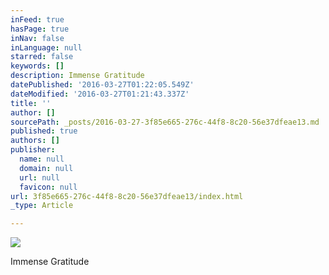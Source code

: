 ```yaml
---
inFeed: true
hasPage: true
inNav: false
inLanguage: null
starred: false
keywords: []
description: Immense Gratitude
datePublished: '2016-03-27T01:22:05.549Z'
dateModified: '2016-03-27T01:21:43.337Z'
title: ''
author: []
sourcePath: _posts/2016-03-27-3f85e665-276c-44f8-8c20-56e37dfeae13.md
published: true
authors: []
publisher:
  name: null
  domain: null
  url: null
  favicon: null
url: 3f85e665-276c-44f8-8c20-56e37dfeae13/index.html
_type: Article

---
```

![](https://the-grid-user-content.s3-us-west-2.amazonaws.com/553aad8c-ac88-4248-93a9-287126e8f8b4.jpg)

Immense Gratitude